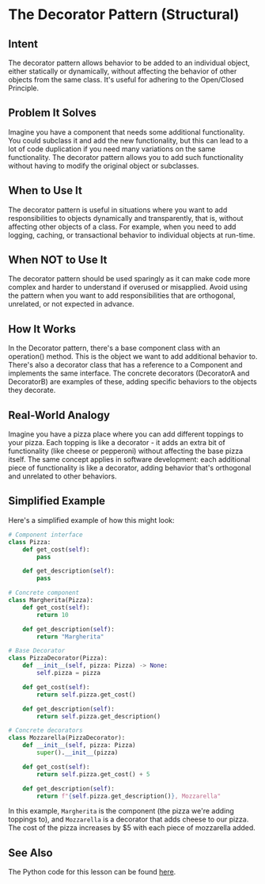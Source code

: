 # The Decorator Pattern (Structural)

## Intent

The decorator pattern allows behavior to be added to an individual object, either statically or dynamically, without affecting the behavior of other objects from the same class. It's useful for adhering to the Open/Closed Principle.

## Problem It Solves

Imagine you have a component that needs some additional functionality. You could subclass it and add the new functionality, but this can lead to a lot of code duplication if you need many variations on the same functionality. The decorator pattern allows you to add such functionality without having to modify the original object or subclasses.

## When to Use It

The decorator pattern is useful in situations where you want to add responsibilities to objects dynamically and transparently, that is, without affecting other objects of a class. For example, when you need to add logging, caching, or transactional behavior to individual objects at run-time.

## When NOT to Use It

The decorator pattern should be used sparingly as it can make code more complex and harder to understand if overused or misapplied. Avoid using the pattern when you want to add responsibilities that are orthogonal, unrelated, or not expected in advance.

## How It Works

In the Decorator pattern, there's a base component class with an operation() method. This is the object we want to add additional behavior to. There's also a decorator class that has a reference to a Component and implements the same interface. The concrete decorators (DecoratorA and DecoratorB) are examples of these, adding specific behaviors to the objects they decorate.

## Real-World Analogy

Imagine you have a pizza place where you can add different toppings to your pizza. Each topping is like a decorator - it adds an extra bit of functionality (like cheese or pepperoni) without affecting the base pizza itself. The same concept applies in software development: each additional piece of functionality is like a decorator, adding behavior that's orthogonal and unrelated to other behaviors.

## Simplified Example

Here's a simplified example of how this might look:

```python
# Component interface
class Pizza:
    def get_cost(self):
        pass

    def get_description(self):
        pass

# Concrete component
class Margherita(Pizza):
    def get_cost(self):
        return 10

    def get_description(self):
        return "Margherita"

# Base Decorator
class PizzaDecorator(Pizza):
    def __init__(self, pizza: Pizza) -> None:
        self.pizza = pizza

    def get_cost(self):
        return self.pizza.get_cost()

    def get_description(self):
        return self.pizza.get_description()

# Concrete decorators
class Mozzarella(PizzaDecorator):
    def __init__(self, pizza: Pizza) 
        super().__init__(pizza)

    def get_cost(self):
        return self.pizza.get_cost() + 5

    def get_description(self):
        return f"{self.pizza.get_description()}, Mozzarella"
```

In this example, `Margherita` is the component (the pizza we're adding toppings to), and `Mozzarella` is a decorator that adds cheese to our pizza. The cost of the pizza increases by $5 with each piece of mozzarella added.

## See Also

The Python code for this lesson can be found [here](https://github.com/taggedzi/python-design-pattern-rag/blob/main/patterns/structural/decorator.py).